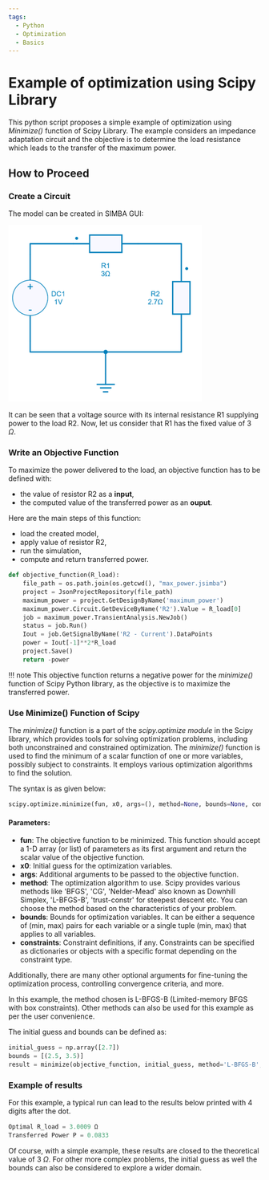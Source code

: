 ```yaml
---
tags:
  - Python
  - Optimization
  - Basics
---
```


# Example of optimization using Scipy Library

This python script proposes a simple example of optimization using *Minimize()* function of Scipy Library. The example considers an impedance adaptation circuit and the objective is to determine the load resistance which leads to the transfer of the maximum power.

## How to Proceed

### Create a Circuit

The model can be created in SIMBA GUI:

![Optimization_ckt](fig/Optimization_ckt.png)

It can be seen that a voltage source with its internal resistance R1 supplying power to the load R2. Now, let us consider that R1 has the fixed value of 3 $\Omega$.

### Write an Objective Function

To maximize the power delivered to the load, an objective function has to be defined with:

* the value of resistor R2 as a **input**,
* the computed value of the transferred power as an **ouput**.

Here are the main steps of this function:

* load the created model,
* apply value of resistor R2,
* run the simulation,
* compute and return transferred power.
  

```py
def objective_function(R_load):
    file_path = os.path.join(os.getcwd(), "max_power.jsimba")
    project = JsonProjectRepository(file_path)
    maximum_power = project.GetDesignByName('maximum_power')
    maximum_power.Circuit.GetDeviceByName('R2').Value = R_load[0]
    job = maximum_power.TransientAnalysis.NewJob()
    status = job.Run()
    Iout = job.GetSignalByName('R2 - Current').DataPoints
    power = Iout[-1]**2*R_load
    project.Save()
    return -power
```

!!! note
    This objective function returns a negative power for the *minimize()* function of Scipy Python library, as the objective is to maximize the transferred power.


### Use Minimize() Function of Scipy

The *minimize()* function is a part of the *scipy.optimize module* in the Scipy library, which provides tools for solving optimization problems, including both unconstrained and constrained optimization. The *minimize()* function is used to find the minimum of a scalar function of one or more variables, possibly subject to constraints. It employs various optimization algorithms to find the solution.

The syntax is as given below:

```py
scipy.optimize.minimize(fun, x0, args=(), method=None, bounds=None, constraints=(), ...)
```
#### Parameters:

* **fun**: The objective function to be minimized. This function should accept a 1-D array (or list) of parameters as its first argument and return the scalar value of the objective function.
* **x0**: Initial guess for the optimization variables.
* **args**: Additional arguments to be passed to the objective function.
* **method**: The optimization algorithm to use. Scipy provides various methods like 'BFGS', 'CG', 'Nelder-Mead' also known as Downhill Simplex, 'L-BFGS-B', 'trust-constr' for steepest descent etc. You can choose the method based on the characteristics of your problem.
* **bounds**: Bounds for optimization variables. It can be either a sequence of (min, max) pairs for each variable or a single tuple (min, max) that applies to all variables.
* **constraints**: Constraint definitions, if any. Constraints can be specified as dictionaries or objects with a specific format depending on the constraint type.

Additionally, there are many other optional arguments for fine-tuning the optimization process, controlling convergence criteria, and more.

In this example, the method chosen is L-BFGS-B (Limited-memory BFGS with box constraints). Other methods can also be used for this example as per the user convenience.

The initial guess and bounds can be defined as:

```py
initial_guess = np.array([2.7])
bounds = [(2.5, 3.5)]
result = minimize(objective_function, initial_guess, method='L-BFGS-B', bounds=bounds)
```

### Example of results

For this example, a typical run can lead to the results below printed with 4 digits after the dot.

```py
Optimal R_load = 3.0009 Ω
Transferred Power P = 0.0833
```

Of course, with a simple example, these results are closed to the theoretical value of 3 $\Omega$. For other more complex problems, the initial guess as well the bounds can also be considered to explore a wider domain.
